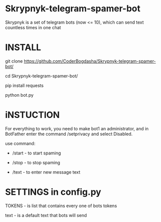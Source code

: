 # Skrypnyk-telegram-spamer-bot
Skrypnyk is a set of telegram bots (now <= 10), which can send text countless times in one chat

# INSTALL
git clone https://github.com/CoderBogdasha/Skrypnyk-telegram-spamer-bot/

cd Skrypnyk-telegram-spamer-bot/

pip install requests

python bot.py

# iNSTUCTION
For everything to work, you need to make bot1 an administrator, and in BotFather enter the command /setprivacy and select Disabled.

use command:

* /start - to start spaming

* /stop - to stop spaming

* /text - to enter new message text

# SETTINGS in config.py
TOKENS - is list that contains every one of bots tokens

text - is a default text that bots will send

